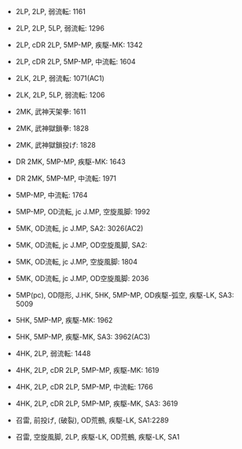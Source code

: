 - 2LP, 2LP, 弱流転: 1161
- 2LP, 2LP, 5LP, 弱流転: 1296
- 2LP, cDR 2LP, 5MP-MP, 疾駆-MK: 1342
- 2LP, cDR 2LP, 5MP-MP, 中流転: 1604

- 2LK, 2LP, 弱流転: 1071(AC1)
- 2LK, 2LP, 5LP, 弱流転: 1206

- 2MK, 武神天架拳: 1611
- 2MK, 武神獄鎖拳: 1828
- 2MK, 武神獄鎖投げ: 1828

- DR 2MK, 5MP-MP, 疾駆-MK: 1643
- DR 2MK, 5MP-MP, 中流転: 1971

- 5MP-MP, 中流転: 1764
- 5MP-MP, OD流転, jc J.MP, 空旋風脚: 1992

- 5MK, OD流転, jc J.MP, SA2: 3026(AC2)
- 5MK, OD流転, jc J.MP, OD空旋風脚, SA2:
- 5MK, OD流転, jc J.MP, 空旋風脚: 1804
- 5MK, OD流転, jc J.MP, OD空旋風脚: 2036

- 5MP(pc), OD隠形, J.HK, 5HK, 5MP-MP, OD疾駆-弧空, 疾駆-LK, SA3: 5009

- 5HK, 5MP-MP, 疾駆-MK: 1962
- 5HK, 5MP-MP, 疾駆-MK, SA3: 3962(AC3)

- 4HK, 2LP, 弱流転: 1448
- 4HK, 2LP, cDR 2LP, 5MP-MP, 疾駆-MK: 1619
- 4HK, 2LP, cDR 2LP, 5MP-MP, 中流転: 1766
- 4HK, 2LP, cDR 2LP, 5MP-MP, 疾駆-MK, SA3: 3619

- 召雷, 前投げ, (破裂), OD荒鵺, 疾駆-LK, SA1:2289
- 召雷, 空旋風脚, 2LP, 疾駆-LK, OD荒鵺, 疾駆-LK, SA1
